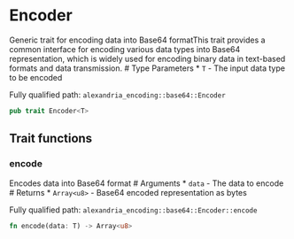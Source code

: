 # Encoder

Generic trait for encoding data into Base64 formatThis trait provides a common interface for encoding various data types into Base64 representation, which is widely used for encoding binary data in text-based formats and data transmission.  # Type Parameters * `T` - The input data type to be encoded

Fully qualified path: `alexandria_encoding::base64::Encoder`

```rust
pub trait Encoder<T>
```

## Trait functions

### encode

Encodes data into Base64 format  # Arguments * `data` - The data to encode  # Returns * `Array<u8>` - Base64 encoded representation as bytes

Fully qualified path: `alexandria_encoding::base64::Encoder::encode`

```rust
fn encode(data: T) -> Array<u8>
```


